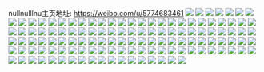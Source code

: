 nullnulllnu主页地址: https://weibo.com/u/5774683461 
![](https://wx4.sinaimg.cn/mw2000/006iNYXPgy1h8s3rsw7hmj31401e0tbj.jpg) 
![](https://wx4.sinaimg.cn/mw2000/006iNYXPgy1h8s3t1n766j31zd2h7npd.jpg) 
![](https://wx4.sinaimg.cn/mw2000/006iNYXPgy1h8s3s5lrbpj31sc2ds4nw.jpg) 
![](https://wx4.sinaimg.cn/mw2000/006iNYXPgy1h8s3t01cflj32c02x0b2b.jpg) 
![](https://wx4.sinaimg.cn/mw2000/006iNYXPgy1h8s3rjl6d2j32c02xsb2a.jpg) 
![](https://wx4.sinaimg.cn/mw2000/006iNYXPgy1h8s3rzhuw5j33402c04qq.jpg) 
![](https://wx4.sinaimg.cn/mw2000/006iNYXPgy1h8s3rc8arij32c02c0ax0.jpg) 
![](https://wx4.sinaimg.cn/mw2000/006iNYXPgy1h8s3rnl02nj32c02sax6q.jpg) 
![](https://wx4.sinaimg.cn/mw2000/006iNYXPgy1h8s3s2mkj2j32dc1kwnpd.jpg) 
![](https://wx4.sinaimg.cn/mw2000/006iNYXPgy1h8s3rpuftaj327y2rx4qp.jpg) 
![](https://wx4.sinaimg.cn/mw2000/006iNYXPgy1h8s3rqqsqpj32c02x01kx.jpg) 
![](https://wx4.sinaimg.cn/mw2000/006iNYXPgy1h8s3s0w2l6j31sc28fhdt.jpg) 
![](https://wx4.sinaimg.cn/mw2000/006iNYXPgy1h8s3rv8kdyj32au2xx4qr.jpg) 
![](https://wx4.sinaimg.cn/mw2000/006iNYXPgy1h8s3rx7iizj32tz24e4qq.jpg) 
![](https://wx4.sinaimg.cn/mw2000/006iNYXPgy1h84mvmkfs9j32c03401l0.jpg) 
![](https://wx4.sinaimg.cn/mw2000/006iNYXPgy1h84mvi8762j32973097wj.jpg) 
![](https://wx4.sinaimg.cn/mw2000/006iNYXPgy1h84mvepc2xj327530cu0x.jpg) 
![](https://wx4.sinaimg.cn/mw2000/006iNYXPgy1h84mwlqv5oj335r2arnpe.jpg) 
![](https://wx4.sinaimg.cn/mw2000/006iNYXPgy1h84mvz6w62j30x417wwul.jpg) 
![](https://wx4.sinaimg.cn/mw2000/006iNYXPgy1h84my5fgppj325q2y5kjl.jpg) 
![](https://wx4.sinaimg.cn/mw2000/006iNYXPgy1h84mvw48tfj31xo2le4qq.jpg) 
![](https://wx4.sinaimg.cn/mw2000/006iNYXPgy1h84mwi8zpyj33262cce82.jpg) 
![](https://wx4.sinaimg.cn/mw2000/006iNYXPgy1h84mvx33awj30yi1997nh.jpg) 
![](https://wx4.sinaimg.cn/mw2000/006iNYXPgy1h84mwa0w6aj336c36cx6r.jpg) 
![](https://wx4.sinaimg.cn/mw2000/006iNYXPgy1h84mvukc0lj329k33p4qr.jpg) 
![](https://wx4.sinaimg.cn/mw2000/006iNYXPgy1h84mvsiu62j32c03404qq.jpg) 
![](https://wx4.sinaimg.cn/mw2000/006iNYXPgy1h84mvnv7dzj32862ywu0x.jpg) 
![](https://wx4.sinaimg.cn/mw2000/006iNYXPgy1h7j8ob3cyqj30u013zanm.jpg) 
![](https://wx4.sinaimg.cn/mw2000/006iNYXPgy1h7j8obg8zgj31400u0tgt.jpg) 
![](https://wx4.sinaimg.cn/mw2000/006iNYXPgy1h7j71lseffj30u0117tfh.jpg) 
![](https://wx4.sinaimg.cn/mw2000/006iNYXPgy1h7j71i3nkuj30u0140q9o.jpg) 
![](https://wx4.sinaimg.cn/mw2000/006iNYXPgy1h7j71jpk2qj30u011eacc.jpg) 
![](https://wx4.sinaimg.cn/mw2000/006iNYXPgy1h7j8rtmu54j30u0140434.jpg) 
![](https://wx4.sinaimg.cn/mw2000/006iNYXPgy1h7j71j4c74j30u0144n6e.jpg) 
![](https://wx4.sinaimg.cn/mw2000/006iNYXPgy1h7j71ka2b6j30u012pq6z.jpg) 
![](https://wx4.sinaimg.cn/mw2000/006iNYXPgy1h7j8ukmhc3j30u0140ah2.jpg) 
![](https://wx4.sinaimg.cn/mw2000/006iNYXPgy1h77j3vqr1lj324n2xqn3f.jpg) 
![](https://wx4.sinaimg.cn/mw2000/006iNYXPgy1h77j46gw0dj328030lk3x.jpg) 
![](https://wx4.sinaimg.cn/mw2000/006iNYXPgy1h77j3zjbvpj32622yehdu.jpg) 
![](https://wx4.sinaimg.cn/mw2000/006iNYXPgy1h77j439a3mj32c0359x6q.jpg) 
![](https://wx4.sinaimg.cn/mw2000/006iNYXPgy1h6zpolpyw8j315o1h50up.jpg) 
![](https://wx4.sinaimg.cn/mw2000/006iNYXPgy1h6zpodyjvtj31yx34rqv6.jpg) 
![](https://wx4.sinaimg.cn/mw2000/006iNYXPgy1h6zpoo275hj3271327tra.jpg) 
![](https://wx4.sinaimg.cn/mw2000/006iNYXPgy1h6zposalc2j32c03401kx.jpg) 
![](https://wx4.sinaimg.cn/mw2000/006iNYXPgy1h6zpoh6iu4j33402c07wl.jpg) 
![](https://wx4.sinaimg.cn/mw2000/006iNYXPgy1h6zpor6yazj32af31ib29.jpg) 
![](https://wx4.sinaimg.cn/mw2000/006iNYXPgy1h6zpokbbm2j32c02vqtbl.jpg) 
![](https://wx4.sinaimg.cn/mw2000/006iNYXPgy1h6zpojhvb6j32b835sx6p.jpg) 
![](https://wx4.sinaimg.cn/mw2000/006iNYXPgy1h6zpoolpo5j30u011vjug.jpg) 
![](https://wx4.sinaimg.cn/mw2000/006iNYXPgy1h6zppoq116j324p2b2u0x.jpg) 
![](https://wx4.sinaimg.cn/mw2000/006iNYXPgy1h6zpoxy4bhj32c02px7wj.jpg) 
![](https://wx4.sinaimg.cn/mw2000/006iNYXPgy1h6zppmjl2oj31z00wrqv6.jpg) 
![](https://wx4.sinaimg.cn/mw2000/006iNYXPgy1h6o9n7woowj30rt347h4t.jpg) 
![](https://wx4.sinaimg.cn/mw2000/006iNYXPgy1h6o9n6357cj30rt193k17.jpg) 
![](https://wx4.sinaimg.cn/mw2000/006iNYXPgy1h6keuc9xasj30u011i44a.jpg) 
![](https://wx4.sinaimg.cn/mw2000/006iNYXPgy1h6keug47u2j30j60ke0vp.jpg) 
![](https://wx4.sinaimg.cn/mw2000/006iNYXPgy1h6f5xcsuk6j30u014043o.jpg) 
![](https://wx4.sinaimg.cn/mw2000/006iNYXPgy1h6cfa1jzvzj32c031sb29.jpg) 
![](https://wx4.sinaimg.cn/mw2000/006iNYXPgy1h6cf9vnhuvj32bz2q4npe.jpg) 
![](https://wx4.sinaimg.cn/mw2000/006iNYXPgy1h6cfa93bdaj32c02clnpe.jpg) 
![](https://wx4.sinaimg.cn/mw2000/006iNYXPgy1h6cf9u86sej321j2euqv5.jpg) 
![](https://wx4.sinaimg.cn/mw2000/006iNYXPgy1h6cf9nw1jrj32c02u9npd.jpg) 
![](https://wx4.sinaimg.cn/mw2000/006iNYXPgy1h6cfa0l09kj32c0340qgg.jpg) 
![](https://wx4.sinaimg.cn/mw2000/006iNYXPgy1h6cf9l2iejj32c0340e82.jpg) 
![](https://wx4.sinaimg.cn/mw2000/006iNYXPgy1h6cf9t65x2j32c02on410.jpg) 
![](https://wx4.sinaimg.cn/mw2000/006iNYXPgy1h6cf9m2kidj31pt1zckjl.jpg) 
![](https://wx4.sinaimg.cn/mw2000/006iNYXPgy1h6cf9prnm9j32c0340kjn.jpg) 
![](https://wx4.sinaimg.cn/mw2000/006iNYXPgy1h6cf9r44bbj32c02mo7wj.jpg) 
![](https://wx4.sinaimg.cn/mw2000/006iNYXPgy1h6cf9xf23gj32c02txx6q.jpg) 
![](https://wx4.sinaimg.cn/mw2000/006iNYXPgy1h6cfa5f298j32c02ob7wi.jpg) 
![](https://wx4.sinaimg.cn/mw2000/006iNYXPgy1h6cfa6nvwyj327f2vyu0x.jpg) 
![](https://wx4.sinaimg.cn/mw2000/006iNYXPgy1h5tuobdjb6j30u014ugu4.jpg) 
![](https://wx4.sinaimg.cn/mw2000/006iNYXPgy1h5tuocch7qj30u0154qch.jpg) 
![](https://wx4.sinaimg.cn/mw2000/006iNYXPgy1h5sn657gzvj334033ye82.jpg) 
![](https://wx4.sinaimg.cn/mw2000/006iNYXPgy1h5sn6mfzo3j32c0340qv6.jpg) 
![](https://wx4.sinaimg.cn/mw2000/006iNYXPgy1h5sn6q767zj32a633nnpd.jpg) 
![](https://wx4.sinaimg.cn/mw2000/006iNYXPgy1h5q8e3o9d3j315v1h2n99.jpg) 
![](https://wx4.sinaimg.cn/mw2000/006iNYXPgy1h5q8e2sydbj32c035hhdu.jpg) 
![](https://wx4.sinaimg.cn/mw2000/006iNYXPgy1h5g7zwld5mj30n00r4wjp.jpg) 
![](https://wx4.sinaimg.cn/mw2000/006iNYXPgy1h5d6x6l23nj32c034du0y.jpg) 
![](https://wx4.sinaimg.cn/mw2000/006iNYXPgy1h5d6x2cpbvj31631kw4qp.jpg) 
![](https://wx4.sinaimg.cn/mw2000/006iNYXPgy1h5d6x82tcmj316j1kw7wh.jpg) 
![](https://wx4.sinaimg.cn/mw2000/006iNYXPgy1h4xd3i5622j31sc2dsnfz.jpg) 
![](https://wx4.sinaimg.cn/mw2000/006iNYXPgy1h4xd3ixsotj31sc2dsh67.jpg) 
![](https://wx4.sinaimg.cn/mw2000/006iNYXPgy1h4pkmv56htj31zz2pmkjm.jpg) 
![](https://wx4.sinaimg.cn/mw2000/006iNYXPgy1h4n3yyr6ylj325s2wjkjl.jpg) 
![](https://wx4.sinaimg.cn/mw2000/006iNYXPgy1h4n3yxnzifj32c034hqv5.jpg) 
![](https://wx4.sinaimg.cn/mw2000/006iNYXPgy1h4n3yukuqmj329t3144qq.jpg) 
![](https://wx4.sinaimg.cn/mw2000/006iNYXPgy1h4n3yw55xvj3299312kjl.jpg) 
![](https://wx4.sinaimg.cn/mw2000/006iNYXPgy1h4khkk2n2ej32c034fqv5.jpg) 
![](https://wx4.sinaimg.cn/mw2000/006iNYXPgy1h4khkizk31j32c034mu0z.jpg) 
![](https://wx4.sinaimg.cn/mw2000/006iNYXPgy1h49c5j4lizj32c03407wi.jpg) 
![](https://wx4.sinaimg.cn/mw2000/006iNYXPgy1h47skve43hj30u012un4g.jpg) 
![](https://wx4.sinaimg.cn/mw2000/006iNYXPgy1h45a8a7yeuj31wy2vfb2d.jpg) 
![](https://wx4.sinaimg.cn/mw2000/006iNYXPgy1h45a8lnzxxj323u35s7wl.jpg) 
![](https://wx4.sinaimg.cn/mw2000/006iNYXPgy1h45a8ru8zlj322o340u0z.jpg) 
![](https://wx4.sinaimg.cn/mw2000/006iNYXPgy1h45a911e5qj31m92eju0y.jpg) 
![](https://wx4.sinaimg.cn/mw2000/006iNYXPgy1h45a81dyu5j31401o0kjl.jpg) 
![](https://wx4.sinaimg.cn/mw2000/006iNYXPgy1h45a99p3uvj322o340qv8.jpg) 
![](https://wx4.sinaimg.cn/mw2000/006iNYXPgy1h45a9gpsngj31un2rzkjo.jpg) 
![](https://wx4.sinaimg.cn/mw2000/006iNYXPgy1h45a9u2k57j31ub2l5kjo.jpg) 
![](https://wx4.sinaimg.cn/mw2000/006iNYXPgy1h45a9yyuzcj31uz2sh7wk.jpg) 
![](https://wx4.sinaimg.cn/mw2000/006iNYXPgy1h45aa9dx6qj323u35snph.jpg) 
![](https://wx4.sinaimg.cn/mw2000/006iNYXPgy1h45aasskmkj31pl2i3b2c.jpg) 
![](https://wx4.sinaimg.cn/mw2000/006iNYXPgy1h417y9rpnij313a1gbaqx.jpg) 
![](https://wx4.sinaimg.cn/mw2000/006iNYXPgy1h417y7fgwsj315o15odvt.jpg) 
![](https://wx4.sinaimg.cn/mw2000/006iNYXPgy1h417y8r7s9j315n1jgdzg.jpg) 
![](https://wx4.sinaimg.cn/mw2000/006iNYXPgy1h417y6y57mj314n1iuh3c.jpg) 
![](https://wx4.sinaimg.cn/mw2000/006iNYXPgy1h3y8j6vvobj315o1k3arl.jpg) 
![](https://wx4.sinaimg.cn/mw2000/006iNYXPgy1h3y8j5tmfuj315o1ji7ls.jpg) 
![](https://wx4.sinaimg.cn/mw2000/006iNYXPgy1h3y8j6c021j315o1kltqn.jpg) 
![](https://wx4.sinaimg.cn/mw2000/006iNYXPgy1h3y8j86t72j315o1jih6a.jpg) 
![](https://wx4.sinaimg.cn/mw2000/006iNYXPgy1h3y8j8lgybj315o1fo17k.jpg) 
![](https://wx4.sinaimg.cn/mw2000/006iNYXPgy1h3y8j5cnthj315o1ji4kh.jpg) 
![](https://wx4.sinaimg.cn/mw2000/006iNYXPgy1h3o6w1q0cxj315o1hrwsa.jpg) 
![](https://wx4.sinaimg.cn/mw2000/006iNYXPgy1h3o6w0hw90j315o1kxqhb.jpg) 
![](https://wx4.sinaimg.cn/mw2000/006iNYXPgy1h3o6w28um9j315o1jiwpt.jpg) 
![](https://wx4.sinaimg.cn/mw2000/006iNYXPgy1h3o6w10g5uj315o1ir14o.jpg) 
![](https://wx4.sinaimg.cn/mw2000/006iNYXPgy1h3o6w2qbifj315o1jfalz.jpg) 
![](https://wx4.sinaimg.cn/mw2000/006iNYXPgy1h3o6vzxr0nj315o1r7b29.jpg) 
![](https://wx4.sinaimg.cn/mw2000/006iNYXPgy1h3l2p4gumrj31wr2y21ky.jpg) 
![](https://wx4.sinaimg.cn/mw2000/006iNYXPgy1h3fr8a57qlj32c0340b2a.jpg) 
![](https://wx4.sinaimg.cn/mw2000/006iNYXPgy1h3fr8bzy7zj32bz340qv5.jpg) 
![](https://wx4.sinaimg.cn/mw2000/006iNYXPgy1h3fr9odrn7j32bz31pb2a.jpg) 
![](https://wx4.sinaimg.cn/mw2000/006iNYXPgy1h3fr8639npj32bz2xgkjo.jpg) 
